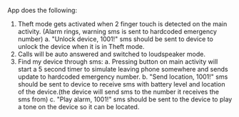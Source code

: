 App does the following:

1. Theft mode gets activated when 2 finger touch is detected on the main activity. (Alarm rings, warning sms is sent to hardcoded emergency number)
   a. "Unlock device, 1001!" sms should be sent to device to unlock the device when it is in Theft mode.
2. Calls will be auto answered and switched to loudspeaker mode.
3. Find my device through sms:
  a. Pressing button on main activity will start a 5 second timer to simulate leaving phone somewhere and sends update to hardcoded emergency number.
  b. "Send location, 1001!" sms should be sent to device to receive sms with battery level and location of the device.(the device will send sms to the number it receives the sms from)
  c. "Play alarm, 1001!" sms should be sent to the device to play a tone on the device so it can be located.
